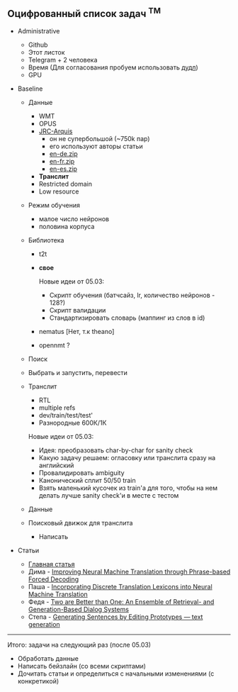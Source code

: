 ## Оцифрованный список задач <sup>TM</sup>

* Administrative
  * Github
  * Этот листок
  * Telegram + 2 человека
  * Время (Для согласования пробуем использовать [дудл](https://doodle.com/poll/kkb3ed7aiex2su59))
  * GPU

* Baseline
  * Данные
    * WMT
    * OPUS
    * [JRC-Arquis](https://wt-public.emm4u.eu/Acquis/JRC-Acquis.3.0/corpus/)
      * он не супербольшой (~750k пар)
      * его используют авторы статьи
      * [en-de.zip](http://opus.nlpl.eu/download.php?f=JRC-Acquis/de-en.txt.zip)
      * [en-fr.zip](http://opus.nlpl.eu/download.php?f=JRC-Acquis/en-fr.txt.zip)
      * [en-es.zip](http://opus.nlpl.eu/download.php?f=JRC-Acquis/en-es.txt.zip)
    * **Транслит**
    * Restricted domain
    * Low resource
  * Режим обучения
      * малое число нейронов
      * половина корпуса
  * Библиотека
    * t2t
    * **свое**
        
        Новые идеи от 05.03:

        * Скрипт обучения (батчсайз, lr, количество нейронов - 128?)
        * Скрипт валидации
        * Стандартизировать словарь (маппинг из слов в id)
    * nematus
      [Нет, т.к theano]
    * opennmt ?
  * Поиск
  * Выбрать и запустить, перевести
  * Транслит
    * RTL
    * multiple refs
    * dev/train/test/test'
    * Разнородные 600К/1К
    
    Новые идеи от 05.03:

    * Идея: преобразовать char-by-char for sanity check
    * Какую задачу решаем: огласовку или транслита сразу на английский
    * Провалидировать ambiguity
    * Канонический сплит 50/50 train
    * Взять маленький кусочек из train'а для того, чтобы на нем делать лучше sanity check'и в месте с тестом
  
  * Данные
  * Поисковый движок для транслита
    * Написать
* Статьи
  * [Главная статья](https://arxiv.org/pdf/1705.07267.pdf)
  * Дима - [Improving Neural Machine Translation through Phrase-based Forced Decoding](https://arxiv.org/pdf/1711.00309.pdf)
  * Паша - [Incorporating Discrete Translation Lexicons into Neural Machine Translation](https://arxiv.org/pdf/1606.02006.pdf)
  * Федя - [Two are Better than One: An Ensemble of Retrieval- and Generation-Based Dialog Systems](https://arxiv.org/pdf/1610.07149.pdf)
  * Степа - [Generating Sentences by Editing Prototypes — text generation](https://arxiv.org/pdf/1709.08878.pdf)


-------
Итого: задачи на следующий раз (после 05.03)

* Обработать данные
* Написать бейзлайн (со всеми скриптами)
* Дочитать статьи и определиться с начальными изменениями (с конкретикой)
